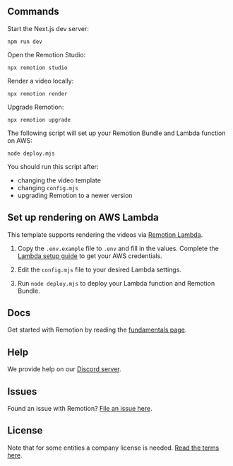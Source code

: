 ## Commands

Start the Next.js dev server:

```
npm run dev
```

Open the Remotion Studio:

```
npx remotion studio
```

Render a video locally:

```
npx remotion render
```

Upgrade Remotion:

```
npx remotion upgrade
```

The following script will set up your Remotion Bundle and Lambda function on AWS:

```
node deploy.mjs
```

You should run this script after:

- changing the video template
- changing `config.mjs`
- upgrading Remotion to a newer version

## Set up rendering on AWS Lambda

This template supports rendering the videos via [Remotion Lambda](https://remotion.dev/lambda).

1. Copy the `.env.example` file to `.env` and fill in the values.
   Complete the [Lambda setup guide](https://www.remotion.dev/docs/lambda/setup) to get your AWS credentials.

1. Edit the `config.mjs` file to your desired Lambda settings.

1. Run `node deploy.mjs` to deploy your Lambda function and Remotion Bundle.

## Docs

Get started with Remotion by reading the [fundamentals page](https://www.remotion.dev/docs/the-fundamentals).

## Help

We provide help on our [Discord server](https://remotion.dev/discord).

## Issues

Found an issue with Remotion? [File an issue here](https://remotion.dev/issue).

## License

Note that for some entities a company license is needed. [Read the terms here](https://github.com/remotion-dev/remotion/blob/main/LICENSE.md).
